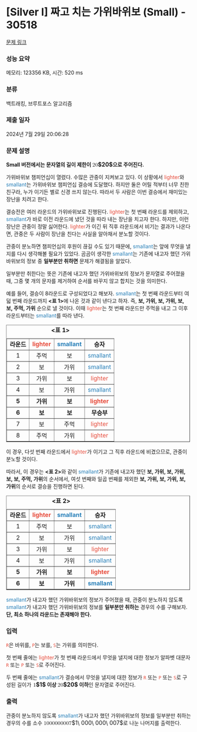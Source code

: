 # [Silver I] 짜고 치는 가위바위보 (Small) - 30518 

[문제 링크](https://www.acmicpc.net/problem/30518) 

### 성능 요약

메모리: 123356 KB, 시간: 520 ms

### 분류

백트래킹, 브루트포스 알고리즘

### 제출 일자

2024년 7월 29일 20:06:28

### 문제 설명

<p><strong>Small 버전에서는 문자열의 길이 제한이 <mjx-container class="MathJax" jax="CHTML" style="font-size: 109%; position: relative;"><mjx-math class="MJX-TEX" aria-hidden="true"><mjx-mn class="mjx-n"><mjx-c class="mjx-c32"></mjx-c><mjx-c class="mjx-c30"></mjx-c></mjx-mn></mjx-math><mjx-assistive-mml unselectable="on" display="inline"><math xmlns="http://www.w3.org/1998/Math/MathML"><mn>20</mn></math></mjx-assistive-mml><span aria-hidden="true" class="no-mathjax mjx-copytext">$20$</span></mjx-container>으로 주어진다.</strong></p>

<p>가위바위보 챔피언십이 열렸다. 수많은 관중이 지켜보고 있다. 이 상황에서 <span style="color:#e74c3c;">lighter</span>와 <span style="color:#2980b9;">smallant</span>는 가위바위보 챔피언십 결승에 도달했다. 하지만 둘은 어릴 적부터 너무 친한 친구라, 누가 이기든 별로 신경 쓰지 않는다. 따라서 두 사람은 이번 결승에서 재미있는 장난을 치려고 한다.</p>

<p>결승전은 여러 라운드의 가위바위보로 진행된다. <span style="color:#e74c3c;">lighter</span>는 첫 번째 라운드를 제외하고, <span style="color:#2980b9;">smallant</span>가 바로 이전 라운드에 냈던 것을 따라 내는 장난을 치고자 한다. 하지만, 이런 장난은 관중이 정말 싫어한다. <span style="color:#e74c3c;">lighter</span>가 이긴 뒤 직후 라운드에서 비기는 결과가 나온다면, 관중은 두 사람이 장난을 친다는 사실을 알아채서 분노할 것이다.</p>

<p>관중이 분노하면 챔피언십의 후원이 끊길 수도 있기 때문에, <span style="color:#2980b9;">smallant</span>는 앞에 무엇을 낼지를 다시 생각해볼 필요가 있었다. 곰곰이 생각한 <span style="color:#2980b9;">smallant</span>는 기존에 내고자 했던 가위바위보의 정보 중 <strong>일부분만 취하면</strong> 문제가 해결됨을 알았다.</p>

<p>일부분만 취한다는 뜻은 기존에 내고자 했던 가위바위보의 정보가 문자열로 주어졌을 때, 그중 몇 개의 문자를 제거하여 순서를 바꾸지 않고 합치는 것을 의미한다.</p>

<p>예를 들어, 결승이 8라운드로 구성되었다고 해보자. <span style="color:#2980b9;">smallant</span>는 첫 번째 라운드부터 여덟 번째 라운드까지 <strong><표 1></strong>에 나온 것과 같이 낸다고 하자. 즉, <strong>보, 가위, 보, 가위, 보, 보, 주먹, 가위</strong> 순으로 낼 것이다. 이때 <span style="color:#e74c3c;">lighter</span>는 첫 번째 라운드만 주먹을 내고 그 이후 라운드부터는 <span style="color:#2980b9;">smallant</span>를 따라 낸다.</p>

<table align="center" border="1" cellpadding="1" cellspacing="1" class="table table-bordered" style="width: 500px;">
	<caption><strong><표 1></strong></caption>
	<tbody>
		<tr>
			<td style="text-align: center;"><strong>라운드</strong></td>
			<td style="text-align: center;"><span style="color:#e74c3c;"><strong>lighter</strong></span></td>
			<td style="text-align: center;"><span style="color:#2980b9;"><strong>smallant</strong></span></td>
			<td style="text-align: center;"><strong>승자</strong></td>
		</tr>
		<tr>
			<td style="text-align: center;">1</td>
			<td style="text-align: center;">주먹</td>
			<td style="text-align: center;">보</td>
			<td style="text-align: center;"><span style="color:#2980b9;">smallant</span></td>
		</tr>
		<tr>
			<td style="text-align: center;">2</td>
			<td style="text-align: center;">보</td>
			<td style="text-align: center;">가위</td>
			<td style="text-align: center;"><span style="color:#2980b9;">smallant</span></td>
		</tr>
		<tr>
			<td style="text-align: center;">3</td>
			<td style="text-align: center;">가위</td>
			<td style="text-align: center;">보</td>
			<td style="text-align: center;"><span style="color:#e74c3c;">lighter</span></td>
		</tr>
		<tr>
			<td style="text-align: center;">4</td>
			<td style="text-align: center;">보</td>
			<td style="text-align: center;">가위</td>
			<td style="text-align: center;"><span style="color:#2980b9;">smallant</span></td>
		</tr>
		<tr>
			<td style="text-align: center;"><strong>5</strong></td>
			<td style="text-align: center;"><strong>가위</strong></td>
			<td style="text-align: center;"><strong>보</strong></td>
			<td style="text-align: center;"><strong><span style="color:#e74c3c;">lighter</span></strong></td>
		</tr>
		<tr>
			<td style="text-align: center;"><strong>6</strong></td>
			<td style="text-align: center;"><strong>보</strong></td>
			<td style="text-align: center;"><strong>보</strong></td>
			<td style="text-align: center;"><strong>무승부</strong></td>
		</tr>
		<tr>
			<td style="text-align: center;">7</td>
			<td style="text-align: center;">보</td>
			<td style="text-align: center;">주먹</td>
			<td style="text-align: center;"><span style="color:#e74c3c;">lighter</span></td>
		</tr>
		<tr>
			<td style="text-align: center;">8</td>
			<td style="text-align: center;">주먹</td>
			<td style="text-align: center;">가위</td>
			<td style="text-align: center;"><span style="color:#e74c3c;">lighter</span></td>
		</tr>
	</tbody>
</table>

<p>이 경우, 다섯 번째 라운드에서 <span style="color:#e74c3c;">lighter</span>가 이기고 그 직후 라운드에 비겼으므로, 관중이 분노할 것이다.</p>

<p>따라서, 이 경우는 <strong><표 2></strong>와 같이 <span style="color:#2980b9;">smallant</span>가 기존에 내고자 했던 <strong>보, 가위, 보, 가위, 보, 보, 주먹, 가위</strong>의 순서에서, 여섯 번째와 일곱 번째를 제외한 <strong>보, 가위, 보, 가위, 보, 가위</strong>의 순서로 결승을 진행하면 된다.</p>

<table align="center" border="1" cellpadding="1" cellspacing="1" class="table table-bordered" style="width: 500px;">
	<caption><strong><표 2></strong></caption>
	<tbody>
		<tr>
			<td style="text-align: center;"><strong>라운드</strong></td>
			<td style="text-align: center;"><span style="color:#e74c3c;"><strong>lighter</strong></span></td>
			<td style="text-align: center;"><span style="color:#2980b9;"><strong>smallant</strong></span></td>
			<td style="text-align: center;"><strong>승자</strong></td>
		</tr>
		<tr>
			<td style="text-align: center;">1</td>
			<td style="text-align: center;">주먹</td>
			<td style="text-align: center;">보</td>
			<td style="text-align: center;"><span style="color:#2980b9;">smallant</span></td>
		</tr>
		<tr>
			<td style="text-align: center;">2</td>
			<td style="text-align: center;">보</td>
			<td style="text-align: center;">가위</td>
			<td style="text-align: center;"><span style="color:#2980b9;">smallant</span></td>
		</tr>
		<tr>
			<td style="text-align: center;">3</td>
			<td style="text-align: center;">가위</td>
			<td style="text-align: center;">보</td>
			<td style="text-align: center;"><span style="color:#e74c3c;">lighter</span></td>
		</tr>
		<tr>
			<td style="text-align: center;">4</td>
			<td style="text-align: center;">보</td>
			<td style="text-align: center;">가위</td>
			<td style="text-align: center;"><span style="color:#2980b9;">smallant</span></td>
		</tr>
		<tr>
			<td style="text-align: center;"><strong>5</strong></td>
			<td style="text-align: center;"><strong>가위</strong></td>
			<td style="text-align: center;"><strong>보</strong></td>
			<td style="text-align: center;"><strong><span style="color:#e74c3c;">lighter</span></strong></td>
		</tr>
		<tr>
			<td style="text-align: center;"><strong>6</strong></td>
			<td style="text-align: center;"><strong>보</strong></td>
			<td style="text-align: center;"><strong>가위</strong></td>
			<td style="text-align: center;"><span style="color:#2980b9;"><strong>smallant</strong></span></td>
		</tr>
	</tbody>
</table>

<p><span style="color:#2980b9;">smallant</span>가 내고자 했던 가위바위보의 정보가 주어졌을 때, 관중이 분노하지 않도록 <span style="color:#2980b9;">smallant</span>가 내고자 했던 가위바위보의 정보를 <strong>일부분만 취하는</strong> 경우의 수를 구해보자. <strong>단, 최소 하나의 라운드는 존재해야 한다.</strong></p>

### 입력 

 <p><span style="color:#e74c3c;"><code>R</code></span>은 바위를, <span style="color:#e74c3c;"><code>P</code></span>는 보를, <span style="color:#e74c3c;"><code>S</code></span>는 가위를 의미한다.</p>

<p>첫 번째 줄에는 <span style="color:#e74c3c;">lighter</span>가 첫 번째 라운드에서 무엇을 낼지에 대한 정보가 알파벳 대문자 <span style="color:#e74c3c;"><code>R</code></span> 또는 <span style="color:#e74c3c;"><code>P</code></span> 또는 <span style="color:#e74c3c;"><code>S</code></span>로 주어진다.</p>

<p>두 번째 줄에는 <span style="color:#2980b9;">smallant</span>가 결승에서 무엇을 낼지에 대한 정보가 <span style="color:#e74c3c;"><code>R</code></span> 또는 <span style="color:#e74c3c;"><code>P</code></span> 또는 <span style="color:#e74c3c;"><code>S</code></span>로 구성된 길이가 <strong><mjx-container class="MathJax" jax="CHTML" style="font-size: 109%; position: relative;"> <mjx-math class="MJX-TEX" aria-hidden="true"><mjx-mn class="mjx-n"><mjx-c class="mjx-c31"></mjx-c></mjx-mn></mjx-math><mjx-assistive-mml unselectable="on" display="inline"><math xmlns="http://www.w3.org/1998/Math/MathML"><mn>1</mn></math></mjx-assistive-mml><span aria-hidden="true" class="no-mathjax mjx-copytext">$1$</span></mjx-container> 이상 <mjx-container class="MathJax" jax="CHTML" style="font-size: 109%; position: relative;"><mjx-math class="MJX-TEX" aria-hidden="true"><mjx-mn class="mjx-n"><mjx-c class="mjx-c32"></mjx-c><mjx-c class="mjx-c30"></mjx-c></mjx-mn></mjx-math><mjx-assistive-mml unselectable="on" display="inline"><math xmlns="http://www.w3.org/1998/Math/MathML"><mn>20</mn></math></mjx-assistive-mml><span aria-hidden="true" class="no-mathjax mjx-copytext">$20$</span></mjx-container> 이하</strong>인 문자열로 주어진다.</p>

### 출력 

 <p>관중이 분노하지 않도록 <span style="color:#2980b9;">smallant</span>가 내고자 했던 가위바위보의 정보를 일부분만 취하는 경우의 수를 소수 <mjx-container class="MathJax" jax="CHTML" style="font-size: 109%; position: relative;"><mjx-math class="MJX-TEX" aria-hidden="true"><mjx-mn class="mjx-n"><mjx-c class="mjx-c31"></mjx-c></mjx-mn><mjx-mtext class="mjx-n"><mjx-c class="mjx-cA0"></mjx-c></mjx-mtext><mjx-mn class="mjx-n"><mjx-c class="mjx-c30"></mjx-c><mjx-c class="mjx-c30"></mjx-c><mjx-c class="mjx-c30"></mjx-c></mjx-mn><mjx-mtext class="mjx-n"><mjx-c class="mjx-cA0"></mjx-c></mjx-mtext><mjx-mn class="mjx-n"><mjx-c class="mjx-c30"></mjx-c><mjx-c class="mjx-c30"></mjx-c><mjx-c class="mjx-c30"></mjx-c></mjx-mn><mjx-mtext class="mjx-n"><mjx-c class="mjx-cA0"></mjx-c></mjx-mtext><mjx-mn class="mjx-n"><mjx-c class="mjx-c30"></mjx-c><mjx-c class="mjx-c30"></mjx-c><mjx-c class="mjx-c37"></mjx-c></mjx-mn></mjx-math><mjx-assistive-mml unselectable="on" display="inline"><math xmlns="http://www.w3.org/1998/Math/MathML"><mn>1</mn><mtext> </mtext><mn>000</mn><mtext> </mtext><mn>000</mn><mtext> </mtext><mn>007</mn></math></mjx-assistive-mml><span aria-hidden="true" class="no-mathjax mjx-copytext">$1\ 000\ 000\ 007$</span></mjx-container>로 나눈 나머지를 출력한다.</p>

